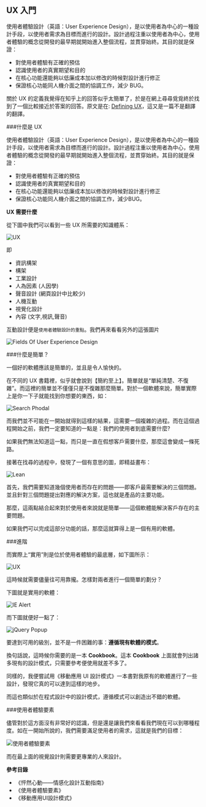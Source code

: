 UX 入門
---

使用者體驗設計（英語：User Experience Design），是以使用者為中心的一種設計手段，以使用者需求為目標而進行的設計。設計過程注重以使用者為中心，使用者體驗的概念從開發的最早期就開始進入整個流程，並貫穿始終。其目的就是保證：

- 對使用者體驗有正確的預估
- 認識使用者的真實期望和目的
- 在核心功能還能夠以低廉成本加以修改的時候對設計進行修正
- 保證核心功能同人機介面之間的協調工作，減少 BUG。

關於 UX 的定義我覺得在知乎上的回答似乎太簡單了，於是在網上尋尋覓覓終於找到了一個比較接近於答案的回答。原文是在: [Defining UX](http://deviseconsulting.com/defining-ux/)，這又是一篇不是翻譯的翻譯。

###什麼是 UX

使用者體驗設計（英語：User Experience Design），是以使用者為中心的一種設計手段，以使用者需求為目標而進行的設計。設計過程注重以使用者為中心，使用者體驗的概念從開發的最早期就開始進入整個流程，並貫穿始終。其目的就是保證：

 - 對使用者體驗有正確的預估
 - 認識使用者的真實期望和目的
 - 在核心功能還能夠以低廉成本加以修改的時候對設計進行修正
 - 保證核心功能同人機介面之間的協調工作，減少BUG。

**UX 需要什麼**

從下圖中我們可以看到一些 UX 所需要的知識體系：

![UX](assets/article/chapter5/ux_design.jpg)

即

 - 資訊構架
 - 構架
 - 工業設計
 - 人為因素  (人因學)
 - 聲音設計 (網頁設計中比較少)
 - 人機互動
 - 視覺化設計
 - 內容 (文字,視訊,聲音)

互動設計便是``使用者體驗設計的重點``。我們再來看看另外的這張圖片

![Fields Of User Experience Design](assets/article/chapter5/ux-field.jpg)

###什麼是簡單？

一個好的軟體應該是簡單的，並且是令人愉快的。

在不同的 UX 書籍裡，似乎就會說到【簡約至上】。簡單就是“單純清楚、不復雜”。而這裡的簡單並不僅僅只是不復雜那麼簡單。對於一個軟體來說，簡單實際上是你一下子就能找到你想要的東西，如：

![Search Phodal](assets/article/chapter5/search-phodal.jpg)

而我們並不可能在一開始就得到這樣的結果，這需要一個複雜的過程。而在這個過程開始之前，我們一定要知道的一點是：我們的使用者到底需要什麼?

如果我們無法知道這一點，而只是一直在假想客戶需要什麼，那麼這會變成一條死路。

接著在找尋的過程中，發現了一個有意思的圖，即精益畫布：

![Lean](assets/article/chapter5/lean.jpg)

首先，我們需要知道幾個使用者而存在的問題——即客戶最需要解決的三個問題。並且針對三個問題提出對應的解決方案，這也就是產品的主要功能。

那麼，這兩點結合起來對於使用者來說就是簡單——這個軟體能解決客戶存在的主要問題。

如果我們可以完成這部分功能的話，那麼這就算得上是一個有用的軟體。

###進階

而實際上“實用”則是位於使用者體驗的最底層，如下圖所示：

![UX](assets/article/chapter5/layer.jpg)

這時候就需要儘量往可用靠攏。怎樣對兩者進行一個簡單的劃分？

下圖就是實用的軟體：

![IE Alert](assets/article/chapter5/ie-alert.jpg)

而下圖就便好一點了：

![jQuery Popup](assets/article/chapter5/popup.jpg)

要達到可用的級別，並不是一件困難的事：**遵循現有軟體的模式**。

換句話說，這時候你需要的是一本 **Cookbook**。這本 **Cookbook** 上面就會列出諸多現有的設計模式，只需要參考便使用就差不多了。

同樣的，我便嘗試用《移動應用 UI 設計模式》一本書對我原有的軟體進行了一些設計，發現它真的可以達到這樣的地步。

而這也類似於在程式設計中的設計模式，遵循模式可以創造出不錯的軟體。

###使用者體驗要素

儘管對於這方面沒有非常好的認識，但是還是讓我們來看看我們現在可以到哪種程度。如在一開始所說的，我們需要滿足使用者的需求，這就是我們的目標：

![使用者體驗要素](assets/article/chapter5/ux-elements.png)

而在最上面的視覺設計則需要更專業的人來設計。

**參考目錄**

 - 《怦然心動——情感化設計互動指南》
 - 《使用者體驗要素》
 - 《移動應用UI設計模式》
